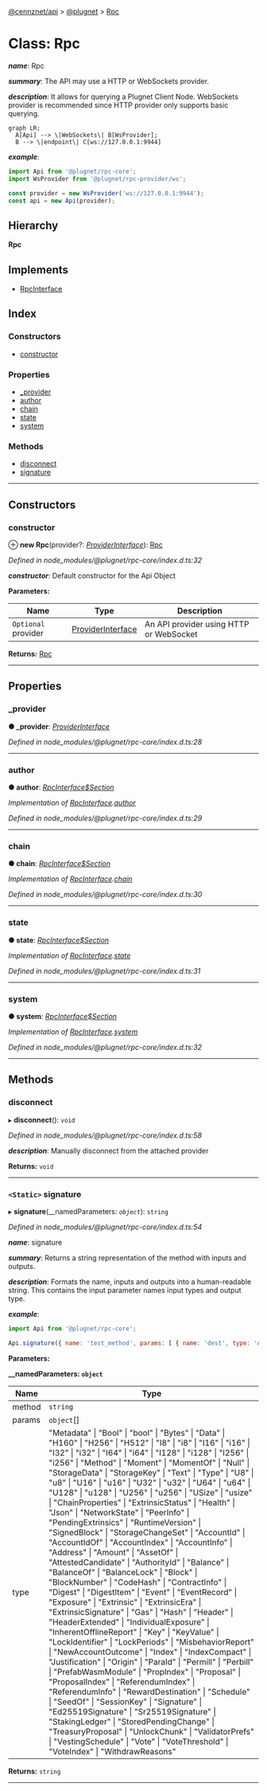 [@cennznet/api](../README.md) > [@plugnet](../modules/_plugnet.md) > [Rpc](../classes/_plugnet.rpc.md)

# Class: Rpc

*__name__*: Rpc

*__summary__*: The API may use a HTTP or WebSockets provider.

*__description__*: It allows for querying a Plugnet Client Node. WebSockets provider is recommended since HTTP provider only supports basic querying.

```mermaid
graph LR;
  A[Api] --> \|WebSockets\| B[WsProvider];
  B --> \|endpoint\| C[ws://127.0.0.1:9944]
```

*__example__*:   

```javascript
import Api from '@plugnet/rpc-core';
import WsProvider from '@plugnet/rpc-provider/ws';

const provider = new WsProvider('ws://127.0.0.1:9944');
const api = new Api(provider);
```

## Hierarchy

**Rpc**

## Implements

* [RpcInterface](../interfaces/_plugnet.rpcinterface.md)

## Index

### Constructors

* [constructor](_plugnet.rpc.md#constructor)

### Properties

* [_provider](_plugnet.rpc.md#_provider)
* [author](_plugnet.rpc.md#author)
* [chain](_plugnet.rpc.md#chain)
* [state](_plugnet.rpc.md#state)
* [system](_plugnet.rpc.md#system)

### Methods

* [disconnect](_plugnet.rpc.md#disconnect)
* [signature](_plugnet.rpc.md#signature)

---

## Constructors

<a id="constructor"></a>

###  constructor

⊕ **new Rpc**(provider?: *[ProviderInterface](../interfaces/_plugnet.providerinterface.md)*): [Rpc](_plugnet.rpc.md)

*Defined in node_modules/@plugnet/rpc-core/index.d.ts:32*

*__constructor__*: Default constructor for the Api Object

**Parameters:**

| Name | Type | Description |
| ------ | ------ | ------ |
| `Optional` provider | [ProviderInterface](../interfaces/_plugnet.providerinterface.md) |  An API provider using HTTP or WebSocket |

**Returns:** [Rpc](_plugnet.rpc.md)

___

## Properties

<a id="_provider"></a>

###  _provider

**● _provider**: *[ProviderInterface](../interfaces/_plugnet.providerinterface.md)*

*Defined in node_modules/@plugnet/rpc-core/index.d.ts:28*

___
<a id="author"></a>

###  author

**● author**: *[RpcInterface$Section](../modules/_plugnet.md#rpcinterface_section)*

*Implementation of [RpcInterface](../interfaces/_plugnet.rpcinterface.md).[author](../interfaces/_plugnet.rpcinterface.md#author)*

*Defined in node_modules/@plugnet/rpc-core/index.d.ts:29*

___
<a id="chain"></a>

###  chain

**● chain**: *[RpcInterface$Section](../modules/_plugnet.md#rpcinterface_section)*

*Implementation of [RpcInterface](../interfaces/_plugnet.rpcinterface.md).[chain](../interfaces/_plugnet.rpcinterface.md#chain)*

*Defined in node_modules/@plugnet/rpc-core/index.d.ts:30*

___
<a id="state"></a>

###  state

**● state**: *[RpcInterface$Section](../modules/_plugnet.md#rpcinterface_section)*

*Implementation of [RpcInterface](../interfaces/_plugnet.rpcinterface.md).[state](../interfaces/_plugnet.rpcinterface.md#state)*

*Defined in node_modules/@plugnet/rpc-core/index.d.ts:31*

___
<a id="system"></a>

###  system

**● system**: *[RpcInterface$Section](../modules/_plugnet.md#rpcinterface_section)*

*Implementation of [RpcInterface](../interfaces/_plugnet.rpcinterface.md).[system](../interfaces/_plugnet.rpcinterface.md#system)*

*Defined in node_modules/@plugnet/rpc-core/index.d.ts:32*

___

## Methods

<a id="disconnect"></a>

###  disconnect

▸ **disconnect**(): `void`

*Defined in node_modules/@plugnet/rpc-core/index.d.ts:58*

*__description__*: Manually disconnect from the attached provider

**Returns:** `void`

___
<a id="signature"></a>

### `<Static>` signature

▸ **signature**(__namedParameters: *`object`*): `string`

*Defined in node_modules/@plugnet/rpc-core/index.d.ts:54*

*__name__*: signature

*__summary__*: Returns a string representation of the method with inputs and outputs.

*__description__*: Formats the name, inputs and outputs into a human-readable string. This contains the input parameter names input types and output type.

*__example__*:   

```javascript
import Api from '@plugnet/rpc-core';

Api.signature({ name: 'test_method', params: [ { name: 'dest', type: 'Address' } ], type: 'Address' }); // => test_method (dest: Address): Address
```

**Parameters:**

**__namedParameters: `object`**

| Name | Type |
| ------ | ------ |
| method | `string` |
| params | `object`[] |
| type | "Metadata" \| "Bool" \| "bool" \| "Bytes" \| "Data" \| "H160" \| "H256" \| "H512" \| "I8" \| "i8" \| "I16" \| "i16" \| "I32" \| "i32" \| "I64" \| "i64" \| "I128" \| "i128" \| "I256" \| "i256" \| "Method" \| "Moment" \| "MomentOf" \| "Null" \| "StorageData" \| "StorageKey" \| "Text" \| "Type" \| "U8" \| "u8" \| "U16" \| "u16" \| "U32" \| "u32" \| "U64" \| "u64" \| "U128" \| "u128" \| "U256" \| "u256" \| "USize" \| "usize" \| "ChainProperties" \| "ExtrinsicStatus" \| "Health" \| "Json" \| "NetworkState" \| "PeerInfo" \| "PendingExtrinsics" \| "RuntimeVersion" \| "SignedBlock" \| "StorageChangeSet" \| "AccountId" \| "AccountIdOf" \| "AccountIndex" \| "AccountInfo" \| "Address" \| "Amount" \| "AssetOf" \| "AttestedCandidate" \| "AuthorityId" \| "Balance" \| "BalanceOf" \| "BalanceLock" \| "Block" \| "BlockNumber" \| "CodeHash" \| "ContractInfo" \| "Digest" \| "DigestItem" \| "Event" \| "EventRecord" \| "Exposure" \| "Extrinsic" \| "ExtrinsicEra" \| "ExtrinsicSignature" \| "Gas" \| "Hash" \| "Header" \| "HeaderExtended" \| "IndividualExposure" \| "InherentOfflineReport" \| "Key" \| "KeyValue" \| "LockIdentifier" \| "LockPeriods" \| "MisbehaviorReport" \| "NewAccountOutcome" \| "Index" \| "IndexCompact" \| "Justification" \| "Origin" \| "ParaId" \| "Permill" \| "Perbill" \| "PrefabWasmModule" \| "PropIndex" \| "Proposal" \| "ProposalIndex" \| "ReferendumIndex" \| "ReferendumInfo" \| "RewardDestination" \| "Schedule" \| "SeedOf" \| "SessionKey" \| "Signature" \| "Ed25519Signature" \| "Sr25519Signature" \| "StakingLedger" \| "StoredPendingChange" \| "TreasuryProposal" \| "UnlockChunk" \| "ValidatorPrefs" \| "VestingSchedule" \| "Vote" \| "VoteThreshold" \| "VoteIndex" \| "WithdrawReasons" |

**Returns:** `string`

___

